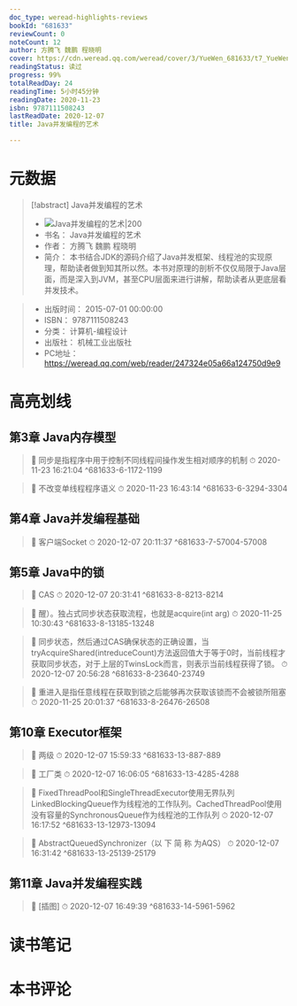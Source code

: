 ```yaml
---
doc_type: weread-highlights-reviews
bookId: "681633"
reviewCount: 0
noteCount: 12
author: 方腾飞 魏鹏 程晓明
cover: https://cdn.weread.qq.com/weread/cover/3/YueWen_681633/t7_YueWen_681633.jpg
readingStatus: 读过
progress: 99%
totalReadDay: 24
readingTime: 5小时45分钟
readingDate: 2020-11-23
isbn: 9787111508243
lastReadDate: 2020-12-07
title: Java并发编程的艺术

---
```

# 元数据
> [!abstract] Java并发编程的艺术
> - ![ Java并发编程的艺术|200](https://cdn.weread.qq.com/weread/cover/3/YueWen_681633/t7_YueWen_681633.jpg)
> - 书名： Java并发编程的艺术
> - 作者： 方腾飞 魏鹏 程晓明
> - 简介： 本书结合JDK的源码介绍了Java并发框架、线程池的实现原理，帮助读者做到知其所以然。本书对原理的剖析不仅仅局限于Java层面，而是深入到JVM，甚至CPU层面来进行讲解，帮助读者从更底层看并发技术。

> - 出版时间： 2015-07-01 00:00:00
> - ISBN： 9787111508243
> - 分类： 计算机-编程设计
> - 出版社： 机械工业出版社
> - PC地址：https://weread.qq.com/web/reader/247324e05a66a124750d9e9

# 高亮划线

## 第3章 Java内存模型

> 📌 同步是指程序中用于控制不同线程间操作发生相对顺序的机制 
> ⏱ 2020-11-23 16:21:04 ^681633-6-1172-1199

> 📌 不改变单线程程序语义 
> ⏱ 2020-11-23 16:43:14 ^681633-6-3294-3304

## 第4章 Java并发编程基础

> 📌 客户端Socket 
> ⏱ 2020-12-07 20:11:37 ^681633-7-57004-57008

## 第5章 Java中的锁

> 📌 CAS 
> ⏱ 2020-12-07 20:31:41 ^681633-8-8213-8214

> 📌 醒）。独占式同步状态获取流程，也就是acquire(int arg) 
> ⏱ 2020-11-25 10:30:43 ^681633-8-13185-13248

> 📌 同步状态，然后通过CAS确保状态的正确设置，当tryAcquireShared(intreduceCount)方法返回值大于等于0时，当前线程才获取同步状态，对于上层的TwinsLock而言，则表示当前线程获得了锁。 
> ⏱ 2020-12-07 20:56:28 ^681633-8-23640-23749

> 📌 重进入是指任意线程在获取到锁之后能够再次获取该锁而不会被锁所阻塞 
> ⏱ 2020-11-25 20:01:37 ^681633-8-26476-26508

## 第10章 Executor框架

> 📌 两级 
> ⏱ 2020-12-07 15:59:33 ^681633-13-887-889

> 📌 工厂类 
> ⏱ 2020-12-07 16:06:05 ^681633-13-4285-4288

> 📌 FixedThreadPool和SingleThreadExecutor使用无界队列LinkedBlockingQueue作为线程池的工作队列。CachedThreadPool使用没有容量的SynchronousQueue作为线程池的工作队列 
> ⏱ 2020-12-07 16:17:52 ^681633-13-12973-13094

> 📌 AbstractQueuedSynchronizer（以 下 简 称 为AQS） 
> ⏱ 2020-12-07 16:31:42 ^681633-13-25139-25179

## 第11章 Java并发编程实践

> 📌 [插图] 
> ⏱ 2020-12-07 16:49:39 ^681633-14-5961-5962

# 读书笔记

# 本书评论

